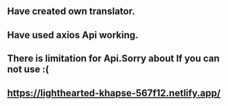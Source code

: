 ## Have created own translator.
## Have used axios Api working.
## There is limitation for Api.Sorry about If you can not use :(

## https://lighthearted-khapse-567f12.netlify.app/
